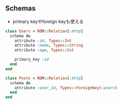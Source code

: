 
## Schemas

* primary keyやforeign keyも使える

```ruby
class Users < ROM::Relation[:http]
  schema do
    attribute :id, Types::Int
    attribute :name, Types::String
    attribute :age, Types::Int

    primary_key :id
  end
end
```

```ruby
class Posts < ROM::Relation[:http]
  schema do
    attribute :user_id, Types::ForeignKey(:users)
  end
end
```
